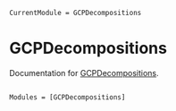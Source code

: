 ```@meta
CurrentModule = GCPDecompositions
```

# GCPDecompositions

Documentation for [GCPDecompositions](https://github.com/dahong67/GCPDecompositions.jl).

```@index
```

```@autodocs
Modules = [GCPDecompositions]
```
